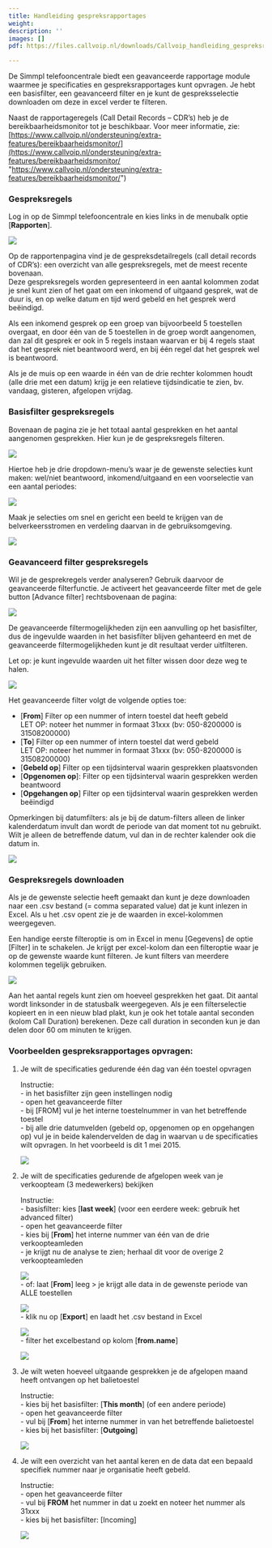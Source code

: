 ```yaml
---
title: Handleiding gespreksrapportages
weight: 
description: ''
images: []
pdf: https://files.callvoip.nl/downloads/Callvoip_handleiding_gespreksrapportages.pdf

---
```

De Simmpl telefooncentrale biedt een geavanceerde rapportage module waarmee je specificaties en gespreksrapportages kunt opvragen. Je hebt een basisfilter, een geavanceerd filter en je kunt de gespreksselectie downloaden om deze in excel verder te filteren.  
  
Naast de rapportageregels (Call Detail Records – CDR’s) heb je de bereikbaarheidsmonitor tot je beschikbaar. Voor meer informatie, zie:   
[https://www.callvoip.nl/ondersteuning/extra-features/bereikbaarheidsmonitor/](https://www.callvoip.nl/ondersteuning/extra-features/bereikbaarheidsmonitor/ "https://www.callvoip.nl/ondersteuning/extra-features/bereikbaarheidsmonitor/")

<h3>Gespreksregels</h3>

Log in op de Simmpl telefooncentrale en kies links in de menubalk optie \[**Rapporten**\].

![](https://res.cloudinary.com/callvoip/image/upload/v1564407625/gespreksrapportages-1.png)

Op de rapportenpagina vind je de gespreksdetailregels (call detail records of CDR’s): een overzicht van alle gespreksregels, met de meest recente bovenaan.  
Deze gespreksregels worden gepresenteerd in een aantal kolommen zodat je snel kunt zien of het gaat om een inkomend of uitgaand gesprek, wat de duur is, en op welke datum en tijd werd gebeld en het gesprek werd beëindigd.

Als een inkomend gesprek op een groep van bijvoorbeeld 5 toestellen overgaat, en door één van de 5 toestellen in de groep wordt aangenomen, dan zal dit gesprek er ook in 5 regels instaan waarvan er bij 4 regels staat dat het gesprek niet beantwoord werd, en bij één regel dat het gesprek wel is beantwoord.

Als je de muis op een waarde in één van de drie rechter kolommen houdt (alle drie met een datum) krijg je een relatieve tijdsindicatie te zien, bv. vandaag, gisteren, afgelopen vrijdag.

<h3>Basisfilter gespreksregels</h3>

Bovenaan de pagina zie je het totaal aantal gesprekken en het aantal aangenomen gesprekken. Hier kun je de gespreksregels filteren.

![](https://res.cloudinary.com/callvoip/image/upload/v1564407752/gespreksrapportages-2.png)

Hiertoe heb je drie dropdown-menu’s waar je de gewenste selecties kunt maken: wel/niet beantwoord, inkomend/uitgaand en een voorselectie van een aantal periodes:

![](https://res.cloudinary.com/callvoip/image/upload/v1564407875/gespreksrapportages-3.png)

Maak je selecties om snel en gericht een beeld te krijgen van de belverkeersstromen en verdeling daarvan in de gebruiksomgeving.

![](https://res.cloudinary.com/callvoip/image/upload/v1564407939/gespreksrapportages-4.png)<h3>Geavanceerd filter gespreksregels</h3>

Wil je de gesprekregels verder analyseren? Gebruik daarvoor de geavanceerde filterfunctie. Je activeert het geavanceerde filter met de gele button \[Advance filter\] rechtsbovenaan de pagina:

![](https://res.cloudinary.com/callvoip/image/upload/v1564408024/gespreksrapportages-5.png)

De geavanceerde filtermogelijkheden zijn een aanvulling op het basisfilter, dus de ingevulde waarden in het basisfilter blijven gehanteerd en met de geavanceerde filtermogelijkheden kunt je dit resultaat verder uitfilteren.

Let op: je kunt ingevulde waarden uit het filter wissen door deze weg te halen.

![](https://res.cloudinary.com/callvoip/image/upload/v1564408141/gespreksrapportages-6.png)

Het geavanceerde filter volgt de volgende opties toe:

* \[**From**\] Filter op een nummer of intern toestel dat heeft gebeld  
  LET OP: noteer het nummer in formaat 31xxx (bv: 050-8200000 is 31508200000)
* \[**To**\] Filter op een nummer of intern toestel dat werd gebeld  
  LET OP: noteer het nummer in formaat 31xxx (bv: 050-8200000 is 31508200000)
* \[**Gebeld op**\] Filter op een tijdsinterval waarin gesprekken plaatsvonden
* \[**Opgenomen op**\]: Filter op een tijdsinterval waarin gesprekken werden beantwoord
* \[**Opgehangen op**\] Filter op een tijdsinterval waarin gesprekken werden beëindigd

Opmerkingen bij datumfilters: als je bij de datum-filters alleen de linker kalenderdatum invult dan wordt de periode van dat moment tot nu gebruikt. Wilt je alleen de betreffende datum, vul dan in de rechter kalender ook die datum in.

![](https://res.cloudinary.com/callvoip/image/upload/v1564408418/gespreksrapportages-7.png)<h3>Gespreksregels downloaden</h3>

Als je de gewenste selectie heeft gemaakt dan kunt je deze downloaden naar een .csv bestand (= comma separated value) dat je kunt inlezen in Excel. Als u het .csv opent zie je de waarden in excel-kolommen weergegeven.

Een handige eerste filteroptie is om in Excel in menu \[Gegevens\] de optie \[Filter\] in te schakelen. Je krijgt per excel-kolom dan een filteroptie waar je op de gewenste waarde kunt filteren. Je kunt filters van meerdere kolommen tegelijk gebruiken.

![](https://res.cloudinary.com/callvoip/image/upload/v1564408518/gespreksrapportages-8.png)

Aan het aantal regels kunt zien om hoeveel gesprekken het gaat. Dit aantal wordt linksonder in de statusbalk weergegeven. Als je een filterselectie kopieert en in een nieuw blad plakt, kun je ook het totale aantal seconden (kolom Call Duration) berekenen. Deze call duration in seconden kun je dan delen door 60 om minuten te krijgen.

<h3>Voorbeelden gespreksrapportages opvragen:</h3>

1. Je wilt de specificaties gedurende één dag van één toestel opvragen

   Instructie:  
   \- in het basisfilter zijn geen instellingen nodig  
   \- open het geavanceerde filter  
   \- bij \[FROM\] vul je het interne toestelnummer in van het betreffende toestel  
   \- bij alle drie datumvelden (gebeld op, opgenomen op en opgehangen op) vul je in beide kalendervelden de dag in waarvan u de specificaties wilt opvragen. In het voorbeeld is dit 1 mei 2015.

   ![](https://res.cloudinary.com/callvoip/image/upload/v1564408737/gespreksrapportages-9.png)
2. Je wilt de specificaties gedurende de afgelopen week van je verkoopteam (3 medewerkers) bekijken

   Instructie:  
   \- basisfilter: kies \[**last week**\] (voor een eerdere week: gebruik het advanced filter)  
   \- open het geavanceerde filter  
   \- kies bij \[**From**\] het interne nummer van één van de drie verkoopteamleden  
   \- je krijgt nu de analyse te zien; herhaal dit voor de overige 2 verkoopteamleden

   ![](https://res.cloudinary.com/callvoip/image/upload/v1564408930/gespreksrapportages-10.png)  
   \- of: laat \[**From**\] leeg > je krijgt alle data in de gewenste periode van ALLE toestellen

   ![](https://res.cloudinary.com/callvoip/image/upload/v1564409009/gespreksrapportages-11.png)  
   \- klik nu op \[**Export**\] en laadt het .csv bestand in Excel

   ![](https://res.cloudinary.com/callvoip/image/upload/v1564409088/gespreksrapportages-12.png)  
   \- filter het excelbestand op kolom \[**from.name**\]

   ![](https://res.cloudinary.com/callvoip/image/upload/v1564409248/gespreksrapportages-13.png)
3. Je wilt weten hoeveel uitgaande gesprekken je de afgelopen maand heeft ontvangen op het balietoestel

   Instructie:  
   \- kies bij het basisfilter: \[**This month**\] (of een andere periode)  
   \- open het geavanceerde filter  
   \- vul bij \[**From**\] het interne nummer in van het betreffende balietoestel  
   \- kies bij het basisfilter: \[**Outgoing**\]

   ![](https://res.cloudinary.com/callvoip/image/upload/v1564409403/gespreksrapportages-14.png)
4. Je wilt een overzicht van het aantal keren en de data dat een bepaald specifiek nummer naar je organisatie heeft gebeld.

   Instructie:  
   \- open het geavanceerde filter  
   \- vul bij **FROM** het nummer in dat u zoekt en noteer het nummer als 31xxx  
   \- kies bij het basisfilter: \[Incoming\]

   ![](https://res.cloudinary.com/callvoip/image/upload/v1564409538/gespreksrapportages-15.png)